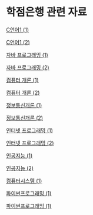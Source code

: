 # 학점은행 관련 자료

[C언어1 (1)](학점은행_관련_자료/C언어1(1).md)

[C언어1 (2)](학점은행_관련_자료/C언어1(2).md)

[자바 프로그래밍 (1)](학점은행_관련_자료/자바프로그래밍(1).md)

[자바 프로그래밍 (2)](학점은행_관련_자료/자바프로그래밍(2).md)

[컴퓨터 개론 (1)](학점은행_관련_자료/컴퓨터개론(1).md)

[컴퓨터 개론 (2)](학점은행_관련_자료/컴퓨터개론(2).md)

[정보통신개론 (1)](학점은행_관련_자료/정보통신개론(1).md)

[정보통신개론 (2)](학점은행_관련_자료/정보통신개론(2).md)

[인터넷 프로그래밍 (1)](학점은행_관련_자료/인터넷프로그래밍(1).md)

[인터넷 프로그래밍 (2)](학점은행_관련_자료/인터넷프로그래밍(2).md)

[인공지능 (1)](학점은행_관련_자료/인공지능(1).md)

[인공지능 (2)](학점은행_관련_자료/인공지능(2).md)

[컴퓨터시스템 (1)](학점은행_관련_자료/컴퓨터시스템(1).md)

[파이썬프로그래밍 (1)](학점은행_관련_자료/파이썬프로그래밍(1).md)

[파이썬프로그래밍 (1)](학점은행_관련_자료/파이썬프로그래밍(2).md)